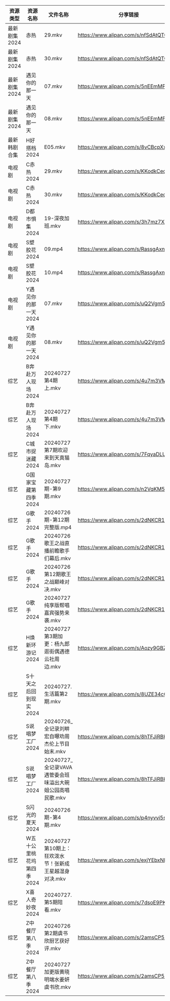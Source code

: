 | 资源类型     | 资源名称            | 文件名称                                  | 分享链接                                 | 更新时间                |
| -------- | --------------- | ------------------------------------- | ------------------------------------ | ------------------- |
| 最新剧集2024 | 赤热              | 29.mkv                                | https://www.alipan.com/s/nfSdAtQTGQu | 2024-07-27 20:09:53 |
| 最新剧集2024 | 赤热              | 30.mkv                                | https://www.alipan.com/s/nfSdAtQTGQu | 2024-07-27 20:09:53 |
| 最新剧集2024 | 遇见你的那一天         | 07.mkv                                | https://www.alipan.com/s/5nEEmMPGmxr | 2024-07-27 12:10:02 |
| 最新剧集2024 | 遇见你的那一天         | 08.mkv                                | https://www.alipan.com/s/5nEEmMPGmxr | 2024-07-27 12:10:02 |
| 最新韩剧合集   | H好搭档2024        | E05.mkv                               | https://www.alipan.com/s/8vCBcpXxGp9 | 2024-07-27 00:05:30 |
| 电视剧      | C赤热2024         | 29.mkv                                | https://www.alipan.com/s/KKodkCecDcy | 2024-07-27 20:05:09 |
| 电视剧      | C赤热2024         | 30.mkv                                | https://www.alipan.com/s/KKodkCecDcy | 2024-07-27 20:05:08 |
| 电视剧      | D都市惧集2024       | 19-深夜加班.mkv                           | https://www.alipan.com/s/3h7mz7XVT7D | 2024-07-27 12:05:26 |
| 电视剧      | S塑胶花2024        | 09.mp4                                | https://www.alipan.com/s/RassgAxnQMB | 2024-07-27 00:06:13 |
| 电视剧      | S塑胶花2024        | 10.mp4                                | https://www.alipan.com/s/RassgAxnQMB | 2024-07-27 00:06:13 |
| 电视剧      | Y遇见你的那一天2024    | 07.mkv                                | https://www.alipan.com/s/uQ2Vgm56dsn | 2024-07-27 12:07:03 |
| 电视剧      | Y遇见你的那一天2024    | 08.mkv                                | https://www.alipan.com/s/uQ2Vgm56dsn | 2024-07-27 12:07:02 |
| 综艺       | B奔赴万人现场2024     | 20240727第4期上.mkv                      | https://www.alipan.com/s/4u7m3VMcqux | 2024-07-27 20:07:05 |
| 综艺       | B奔赴万人现场2024     | 20240727第4期下.mkv                      | https://www.alipan.com/s/4u7m3VMcqux | 2024-07-27 20:07:05 |
| 综艺       | C城市捉迷藏2024      | 20240727第7期欢迎来到天真猫岛.mkv               | https://www.alipan.com/s/7FqyaDLUvoi | 2024-07-27 19:07:18 |
| 综艺       | G国家宝藏第四季2024    | 20240727期-第9期.mkv                     | https://www.alipan.com/s/n2VqKM59HaH | 2024-07-27 20:09:46 |
| 综艺       | G歌手2024         | 20240726期-第12期完整版.mp4                 | https://www.alipan.com/s/2dNKCR1mK3D | 2024-07-27 00:07:29 |
| 综艺       | G歌手2024         | 20240726歌王之战直播前瞻歌手们幕后.mkv             | https://www.alipan.com/s/2dNKCR1mK3D | 2024-07-27 08:07:25 |
| 综艺       | G歌手2024         | 20240726第12期歌王之战巅峰对决.mkv              | https://www.alipan.com/s/2dNKCR1mK3D | 2024-07-27 08:07:25 |
| 综艺       | G歌手2024         | 20240727纯享版帮唱嘉宾强势来袭.mkv               | https://www.alipan.com/s/2dNKCR1mK3D | 2024-07-27 14:07:33 |
| 综艺       | H焕新环游记2024      | 20240727第3期加更：杨九郎逛街偶遇德云社周边.mkv        | https://www.alipan.com/s/Aozy9GBZZwu | 2024-07-27 14:07:38 |
| 综艺       | S十天之后回到现实2024   | 20240727.生活篇第2期.mkv                   | https://www.alipan.com/s/8UZE34cCGTv | 2024-07-27 14:08:34 |
| 综艺       | S说唱梦工厂2024      | 20240726_全记录刘畊宏自曝劝周杰伦上节目始末.mkv        | https://www.alipan.com/s/8hTFJiRBK62 | 2024-07-27 14:08:40 |
| 综艺       | S说唱梦工厂2024      | 20240727_全记录VAVA遇管委会班味溢出大碗姐公园高唱民歌.mkv | https://www.alipan.com/s/8hTFJiRBK62 | 2024-07-27 14:08:40 |
| 综艺       | S闪光的夏天2024      | 20240726期-第4期.mkv                     | https://www.alipan.com/s/p4nyvvi5szR | 2024-07-27 00:08:35 |
| 综艺       | W五十公里桃花坞第四季2024 | 20240727第10期上：狂欢泼水节！张新成王星越湿身对决.mkv    | https://www.alipan.com/s/exjYEbxNRBJ | 2024-07-27 14:08:48 |
| 综艺       | X喜人奇妙夜2024      | 20240727.第5期陪看.mkv                    | https://www.alipan.com/s/7dsoE9PKtJZ | 2024-07-27 14:08:56 |
| 综艺       | Z中餐厅第八季2024     | 20240726第2期虞书欣厨艺获好评.mkv               | https://www.alipan.com/s/2amsCP57Grh | 2024-07-27 08:06:57 |
| 综艺       | Z中餐厅第八季2024     | 20240727加更版黄晓明端水姜妍虞书欣.mkv             | https://www.alipan.com/s/2amsCP57Grh | 2024-07-27 14:06:58 |

